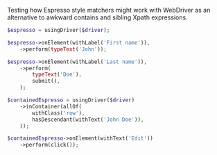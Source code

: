 Testing how Espresso style matchers might work with WebDriver as an alternative to awkward contains and sibling Xpath
expressions.

```php
$espresso = usingDriver($driver);

$espresso->onElement(withLabel('First name')),
    ->perform(typeText('John'));

$espresso->onElement(withLabel('Last name')),
    ->perform(
        typeText('Doe'),
        submit(),
    );
```

```php
$containedEspresso = usingDriver($driver)
    ->inContainer(allOf(
        withClass('row'),
        hasDescendant(withText('John Doe')),
    ));

$containedEspresso->onElement(withText('Edit'))
    ->perform(click());
```
